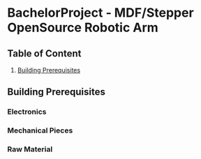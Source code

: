 # BachelorProject - MDF/Stepper OpenSource Robotic Arm

## Table of Content

1. [Building Prerequisites](building-prerequisites)

## Building Prerequisites

### Electronics


### Mechanical Pieces


### Raw Material
